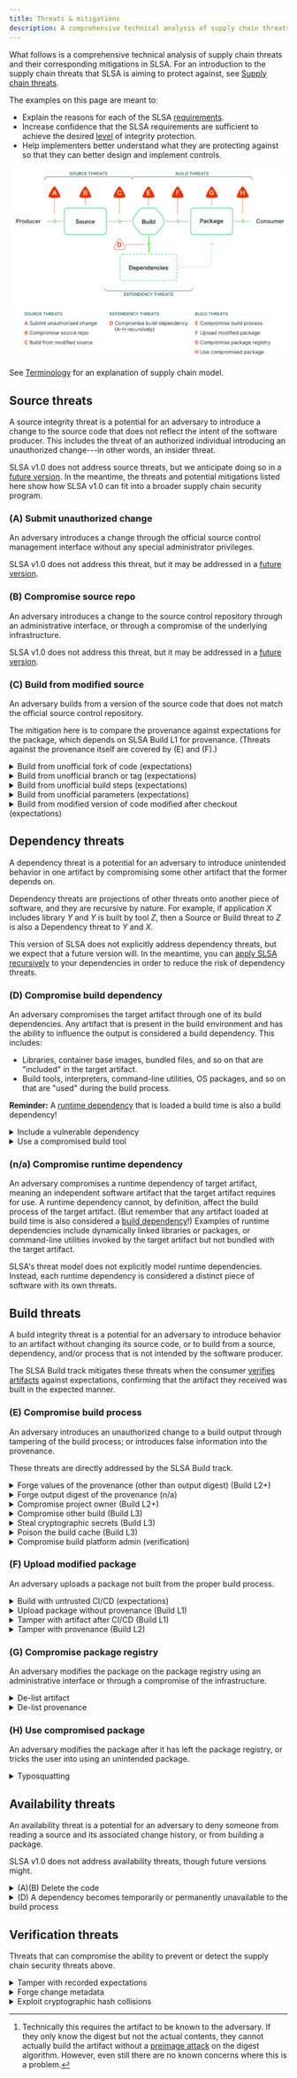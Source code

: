 ```yaml
---
title: Threats & mitigations
description: A comprehensive technical analysis of supply chain threats and their corresponding mitigations in SLSA.
---
```


What follows is a comprehensive technical analysis of supply chain threats and
their corresponding mitigations in SLSA. For an introduction to the
supply chain threats that SLSA is aiming to protect against, see [Supply chain threats].

The examples on this page are meant to:

-   Explain the reasons for each of the SLSA [requirements](requirements.md).
-   Increase confidence that the SLSA requirements are sufficient to achieve the
    desired [level](levels.md) of integrity protection.
-   Help implementers better understand what they are protecting against so that
    they can better design and implement controls.

<article class="threats">

![Supply Chain Threats](images/supply-chain-threats.svg)

See [Terminology](terminology.md) for an explanation of supply chain model.

## Source threats

A source integrity threat is a potential for an adversary to introduce a change
to the source code that does not reflect the intent of the software producer.
This includes the threat of an authorized individual introducing an unauthorized
change---in other words, an insider threat.

SLSA v1.0 does not address source threats, but we anticipate doing so in a
[future version](future-directions.md#source-track). In the meantime, the
threats and potential mitigations listed here show how SLSA v1.0 can fit into a
broader supply chain security program.

### (A) Submit unauthorized change

An adversary introduces a change through the official source control management
interface without any special administrator privileges.

SLSA v1.0 does not address this threat, but it may be addressed in a [future
version](future-directions).

### (B) Compromise source repo

An adversary introduces a change to the source control repository through an
administrative interface, or through a compromise of the underlying
infrastructure.

SLSA v1.0 does not address this threat, but it may be addressed in a [future
version](future-directions).

### (C) Build from modified source

An adversary builds from a version of the source code that does not match the
official source control repository.

The mitigation here is to compare the provenance against expectations for the
package, which depends on SLSA Build L1 for provenance. (Threats against the
provenance itself are covered by (E) and (F).)

<details><summary>Build from unofficial fork of code <span>(expectations)</span></summary>

*Threat:* Build using the expected CI/CD process but from an unofficial fork of
the code that may contain unauthorized changes.

*Mitigation:* Verifier requires the provenance's source location to match an
expected value.

*Example:* MyPackage is supposed to be built from GitHub repo `good/my-package`.
Instead, it is built from `evilfork/my-package`. Solution: Verifier rejects
because the source location does not match.

</details>
<details><summary>Build from unofficial branch or tag <span>(expectations)</span></summary>

*Threat:* Build using the expected CI/CD process and source location, but
checking out an "experimental" branch or similar that may contain code not
intended for release.

*Mitigation:* Verifier requires that the provenance's source branch/tag matches
an expected value, or that the source revision is reachable from an expected
branch.

*Example:* MyPackage's releases are tagged from the `main` branch, which has
branch protections. Adversary builds from the unprotected `experimental` branch
containing unofficial changes. Solution: Verifier rejects because the source
revision is not reachable from `main`.

</details>
<details><summary>Build from unofficial build steps <span>(expectations)</span></summary>

*Threat:* Build the package using the proper CI/CD platform but with unofficial
build steps.

*Mitigation:* Verifier requires that the provenance's build configuration source
matches an expected value.

*Example:* MyPackage is expected to be built by Google Cloud Build using the
build steps defined in the source's `cloudbuild.yaml` file. Adversary builds
with Google Cloud Build, but using custom build steps provided over RPC.
Solution: Verifier rejects because the build steps did not come from the
expected source.

</details>
<details><summary>Build from unofficial parameters <span>(expectations)</span></summary>

*Threat:* Build using the expected CI/CD process, source location, and
branch/tag, but using a parameter that injects unofficial behavior.

*Mitigation:* Verifier requires that the provenance's external parameters all
match expected values.

*Example 1:* MyPackage is supposed to be built from the `release.yml` workflow.
Adversary builds from the `debug.yml` workflow. Solution: Verifier rejects
because the workflow parameter does not match the expected value.

*Example 2:* MyPackage's GitHub Actions Workflow uses `github.event.inputs` to
allow users to specify custom compiler flags per invocation. Adversary sets a
compiler flag that overrides a macro to inject malicious behavior into the
output binary. Solution: Verifier rejects because the `inputs` parameter was not
expected.

</details>
<details><summary>Build from modified version of code modified after checkout <span>(expectations)</span></summary>

*Threat:* Build from a version of the code that includes modifications after
checkout.

*Mitigation:* Build platform pulls directly from the source repository and
accurately records the source location in provenance.

*Example:* Adversary fetches from MyPackage's source repo, makes a local commit,
then requests a build from that local commit. Builder records the fact that it
did not pull from the official source repo. Solution: Verifier rejects because
the source repo does not match the expected value.

</details>

## Dependency threats

A dependency threat is a potential for an adversary to introduce unintended
behavior in one artifact by compromising some other artifact that the former
depends on.

Dependency threats are projections of other threats onto another piece of
software, and they are recursive by nature. For example, if application *X*
includes library *Y* and *Y* is built by tool *Z*, then a Source or Build threat
to *Z* is also a Dependency threat to *Y* and *X*.

This version of SLSA does not explicitly address dependency threats, but we
expect that a future version will. In the meantime, you can [apply SLSA
recursively] to your dependencies in order to reduce the risk of dependency
threats.

[apply SLSA recursively]: verifying-artifacts.md#step-3-optional-check-dependencies-recursively

### (D) Compromise build dependency

[build dependency]: #d-compromise-build-dependency

An adversary compromises the target artifact through one of its build
dependencies. Any artifact that is present in the build environment and has the
ability to influence the output is considered a build dependency. This includes:

-   Libraries, container base images, bundled files, and so on that are
    "included" in the target artifact.
-   Build tools, interpreters, command-line utilities, OS packages, and so on
    that are "used" during the build process.

**Reminder:** A [runtime dependency] that is loaded a build time is also a build
dependency!

<details><summary>Include a vulnerable dependency</summary>

*Threat:* Target artifact statically links, bundles, or otherwise includes an
artifact that is compromised or has some vulnerabilty.

*Example:* The C++ program MyPackage statically links libDep at build time,
which includes parts of libDep in the output artifact. A contributor
accidentally introduces a security vulnerability into libDep. The next time
MyPackage is built, it picks up the vulnerable version of libDep and the
resulting MyPackage program is itself vulnerable.

</details>
<details><summary>Use a compromised build tool</summary>

*Threat:* The build process of the target artifact executes or otherwise depends
on some other compromised artifact that results in the output artifact having
unintended behavior.

*Example:* MyPackage is a tarball containing an ELF executable, created by
running `/usr/bin/tar` during its build process. An adversary compromises the
`tar` OS package such that `/usr/bin/tar` injects a backdoor into every ELF
executable it writes. The next time MyPackage is built, the build picks up the
vulnerable `tar` package, which injects the backdoor into the resulting
MyPackage artifact.

</details>

### (n/a) Compromise runtime dependency

[runtime dependency]: #na-compromise-runtime-dependency

An adversary compromises a runtime dependency of target artifact, meaning an
independent software artifact that the target artifact requires for use. A
runtime dependency cannot, by definition, affect the build process of the target
artifact. (But remember that any artifact loaded at build time is also
considered a [build dependency]!) Examples of runtime dependencies include
dynamically linked libraries or packages, or command-line utilities invoked by
the target artifact but not bundled with the target artifact.

SLSA's threat model does not explicitly model runtime dependencies. Instead,
each runtime dependency is considered a distinct piece of software with its own
threats.

## Build threats

A build integrity threat is a potential for an adversary to introduce behavior
to an artifact without changing its source code, or to build from a
source, dependency, and/or process that is not intended by the software
producer.

The SLSA Build track mitigates these threats when the consumer
[verifies artifacts](verifying-artifacts.md) against expectations, confirming
that the artifact they received was built in the expected manner.

### (E) Compromise build process

An adversary introduces an unauthorized change to a build output through
tampering of the build process; or introduces false information into the
provenance.

These threats are directly addressed by the SLSA Build track.

<details><summary>Forge values of the provenance (other than output digest) <span>(Build L2+)</span></summary>

*Threat:* Generate false provenance and get the trusted control plane to sign
it.

*Mitigation:* At Build L2+, the trusted control plane [generates][authentic] all
information that goes in the provenance, except (optionally) the output artifact
hash. At Build L3+, this is [hardened][unforgeable] to prevent compromise even
by determined adversaries.

*Example 1 (Build L2):* Provenance is generated on the build worker, which the
adversary has control over. Adversary uses a malicious process to get the build
platform to claim that it was built from source repo `good/my-package` when it
was really built from `evil/my-package`. Solution: Builder generates and signs
the provenance in the trusted control plane; the worker reports the output
artifacts but otherwise has no influence over the provenance.

*Example 2 (Build L3):* Provenance is generated in the trusted control plane,
but workers can break out of the container to access the signing material.
Solution: Builder is hardened to provide strong isolation against tenant
projects.

</details>
<details id="forged-digest"><summary>Forge output digest of the provenance <span>(n/a)</span></summary>

*Threat:* The tenant-controlled build process sets output artifact digest
(`subject` in SLSA Provenance) without the trusted control plane verifying that
such an artifact was actually produced.

*Mitigation:* None; this is not a problem. Any build claiming to produce a given
artifact could have actually produced it by copying it verbatim from input to
output.[^preimage] (Reminder: Provenance is only a claim that a particular
artifact was *built*, not that it was *published* to a particular registry.)

*Example:* A legitimate MyPackage artifact has digest `abcdef` and is built
from source repo `good/my-package`. A malicious build from source repo
`evil/my-package` claims that it built artifact `abcdef` when it did not.
Solution: Verifier rejects because the source location does not match; the
forged digest is irrelevant.

[^preimage]: Technically this requires the artifact to be known to the
    adversary. If they only know the digest but not the actual contents, they
    cannot actually build the artifact without a [preimage attack] on the digest
    algorithm. However, even still there are no known concerns where this is a
    problem.

[preimage attack]: https://en.wikipedia.org/wiki/Preimage_attack

</details>
<details><summary>Compromise project owner <span>(Build L2+)</span></summary>

*Threat:* An adversary gains owner permissions for the artifact's build project.

*Mitigation:* The build project owner must not have the ability to influence the
build process or provenance generation.

*Example:* MyPackage is built on Awesome Builder under the project "mypackage".
Adversary is an administrator of the "mypackage" project. Awesome Builder allows
administrators to debug build machines via SSH. An adversary uses this feature
to alter a build in progress.

</details>
<details><summary>Compromise other build <span>(Build L3)</span></summary>

*Threat:* Perform a malicious build that alters the behavior of a benign
build running in parallel or subsequent environments.

*Mitigation:* Builds are [isolated] from one another, with no way for one to
affect the other or persist changes.

*Example 1:* A build platform runs all builds for project MyPackage on
the same machine as the same Linux user. An adversary starts a malicious build
that listens for another build and swaps out source files, then starts a benign
build. The benign build uses the malicious build's source files, but its
provenance says it used benign source files. Solution: The build platform
changes architecture to isolate each build in a separate VM or similar.

*Example 2:* A build platform uses the same machine for subsequent
builds. An adversary first runs a build that replaces the `make` binary with a
malicious version, then subsequently runs an otherwise benign build. Solution:
The builder changes architecture to start each build with a clean machine image.

</details>
<details><summary>Steal cryptographic secrets <span>(Build L3)</span></summary>

*Threat:* Use or exfiltrate the provenance signing key or some other
cryptographic secret that should only be available to the build platform.

*Mitigation:* Builds are [isolated] from the trusted build platform control
plane, and only the control plane has [access][unforgeable] to cryptographic
secrets.

*Example:* Provenance is signed on the build worker, which the adversary has
control over. Adversary uses a malicious process that generates false provenance
and signs it using the provenance signing key. Solution: Builder generates and
signs provenance in the trusted control plane; the worker has no access to the
key.

</details>
<details><summary>Poison the build cache <span>(Build L3)</span></summary>

*Threat:* Add a malicious artifact to a build cache that is later picked up by a
benign build process.

*Mitigation:* Build caches must be [isolate][isolated] between builds to prevent
such cache poisoning attacks.

*Example:* Build platform uses a build cache across builds, keyed by the hash of
the source file. Adversary runs a malicious build that creates a "poisoned"
cache entry with a falsified key, meaning that the value wasn't really produced
from that source. A subsequent build then picks up that poisoned cache entry.

</details>
<details><summary>Compromise build platform admin <span>(verification)</span></summary>

*Threat:* An adversary gains admin permissions for the artifact's build platform.

*Mitigation:* The build platform must have controls in place to prevent and
detect abusive behavior from administrators (e.g. two-person approvals, audit
logging).

*Example:* MyPackage is built on Awesome Builder. Awesome Builder allows
engineers on-call to SSH into build machines to debug production issues. An
adversary uses this access to modify a build in progress. Solution: Consumers
do not accept provenance from the build platform unless they trust sufficient
controls are in place to prevent abusing admin privileges.

</details>

### (F) Upload modified package

An adversary uploads a package not built from the proper build process.

<details><summary>Build with untrusted CI/CD <span>(expectations)</span></summary>

*Threat:* Build using an unofficial CI/CD pipeline that does not build in the
correct way.

*Mitigation:* Verifier requires provenance showing that the builder matched an
expected value.

*Example:* MyPackage is expected to be built on Google Cloud Build, which is
trusted up to Build L3. Adversary builds on SomeOtherBuildPlatform, which is only
trusted up to Build L2, and then exploits SomeOtherBuildPlatform to inject
malicious behavior. Solution: Verifier rejects because builder is not as
expected.

</details>
<details><summary>Upload package without provenance <span>(Build L1)</span></summary>

*Threat:* Upload a package without provenance.

*Mitigation:* Verifier requires provenance before accepting the package.

*Example:* Adversary uploads a malicious version of MyPackage to the package
repository without provenance. Solution: Verifier rejects because provenance is
missing.

</details>
<details><summary>Tamper with artifact after CI/CD <span>(Build L1)</span></summary>

*Threat:* Take a benign version of the package, modify it in some way, then
re-upload it using the original provenance.

*Mitigation:* Verifier checks that the provenance's `subject` matches the hash
of the package.

*Example:* Adversary performs a proper build, modifies the artifact, then
uploads the modified version of the package to the repository along with the
provenance. Solution: Verifier rejects because the hash of the artifact does not
match the `subject` found within the provenance.

</details>
<details><summary>Tamper with provenance <span>(Build L2)</span></summary>

*Threat:* Perform a build that would not meet expectations, then modify the
provenance to make the expectations checks pass.

*Mitigation:* Verifier only accepts provenance with a valid [cryptographic
signature][authentic] or equivalent proving that the provenance came from an
acceptable builder.

*Example:* MyPackage is expected to be built by GitHub Actions from the
`good/my-package` repo. Adversary builds with GitHub Actions from the
`evil/my-package` repo and then modifies the provenance so that the source looks
like it came from `good/my-package`. Solution: Verifier rejects because the
cryptographic signature is no longer valid.

</details>

### (G) Compromise package registry

An adversary modifies the package on the package registry using an
administrative interface or through a compromise of the infrastructure.

<details><summary>De-list artifact</summary>

*Threat:* The package registry stops serving the artifact.

*Mitigation:* N/A - This threat is out of scope of SLSA v1.0.

</details>

<details><summary>De-list provenance</summary>

*Threat:* The package registry stops serving the provenance.

*Mitigation:* N/A - This threat is out of scope of SLSA v1.0.

</details>

### (H) Use compromised package

An adversary modifies the package after it has left the package registry, or
tricks the user into using an unintended package.

<details><summary>Typosquatting</summary>

*Threat:* Register a package name that is similar looking to a popular package
and get users to use your malicious package instead of the benign one.

*Mitigation:* **Mostly outside the scope of SLSA.** That said, the requirement
to make the source available can be a mild deterrent, can aid investigation or
ad-hoc analysis, and can complement source-based typosquatting solutions.

</details>

## Availability threats

An availability threat is a potential for an adversary to deny someone from
reading a source and its associated change history, or from building a package.

SLSA v1.0 does not address availability threats, though future versions might.

<details><summary>(A)(B) Delete the code</summary>

*Threat:* Perform a build from a particular source revision and then delete that
revision or cause it to get garbage collected, preventing anyone from inspecting
the code.

*Mitigation:* Some system retains the revision and its version control history,
making it available for inspection indefinitely. Users cannot delete the
revision except as part of a transparent legal or privacy process.

*Example:* An adversary submits malicious code to the MyPackage GitHub repo,
builds from that revision, then does a force push to erase that revision from
history (or requests that GitHub delete the repo.) This would make the revision
unavailable for inspection. Solution: Verifier rejects the package because it
lacks a positive attestation showing that some system, such as GitHub, ensured
retention and availability of the source code.

</details>
<details><summary>(D) A dependency becomes temporarily or permanently unavailable to the build process</summary>

*Threat:* Unable to perform a build with the intended dependencies.

*Mitigation:* **Outside the scope of SLSA.** That said, some solutions to
support hermetic and reproducible builds may also reduce the impact of this
threat.

</details>

## Verification threats

Threats that can compromise the ability to prevent or detect the supply chain
security threats above.

<details><summary>Tamper with recorded expectations</summary>

*Threat:* Modify the verifier's recorded expectations, causing the verifier to
accept an unofficial package artifact.

*Mitigation:* Changes to recorded expectations requires some form of
authorization, such as two-party review.

*Example:* The package ecosystem records its expectations for a given package
name in a configuration file that is modifiable by that package's producer. The
configuration for MyPackage expects the source repository to be
`good/my-package`. The adversary modifies the configuration to also accept
`evil/my-package`, and then builds from that repository and uploads a malicious
version of the package. Solution: Changes to the recorded expectations require
two-party review.

</details>
<details><summary>Forge change metadata</summary>

*Threat:* Forge the change metadata to alter attribution, timestamp, or
discoverability of a change.

*Mitigation:* Source control platform strongly authenticates actor identity,
timestamp, and parent revisions.

*Example:* Adversary submits a git commit with a falsified author and timestamp,
and then rewrites history with a non-fast-forward update to make it appear to
have been made long ago. Solution: Consumer detects this by seeing that such
changes are not strongly authenticated and thus not trustworthy.

</details>
<details><summary>Exploit cryptographic hash collisions</summary>

*Threat:* Exploit a cryptographic hash collision weakness to bypass one of the
other controls.

*Mitigation:* Require cryptographically secure hash functions for commit
checksums and provenance subjects, such as SHA-256.

*Examples:* Construct a benign file and a malicious file with the same SHA-1
hash. Get the benign file reviewed and then submit the malicious file.
Alternatively, get the benign file reviewed and submitted and then build from
the malicious file. Solution: Only accept cryptographic hashes with strong
collision resistance.

</details>

</article>

<!-- Links -->

[authentic]: requirements.md#provenance-authentic
[exists]: requirements.md#provenance-exists
[isolated]: requirements.md#isolated
[unforgeable]: requirements.md#provenance-unforgeable
[supply chain threats]: threats-overview
